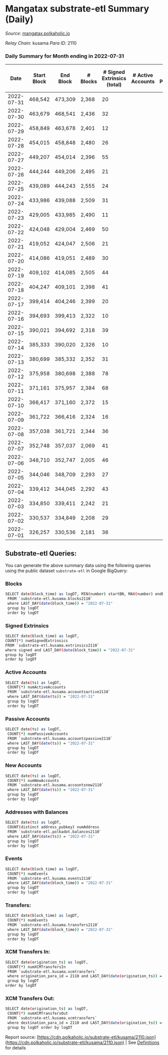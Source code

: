 # Mangatax substrate-etl Summary (Daily)

_Source_: [mangatax.polkaholic.io](https://mangatax.polkaholic.io)

*Relay Chain*: kusama
*Para ID*: 2110



### Daily Summary for Month ending in 2022-07-31


| Date | Start Block | End Block | # Blocks | # Signed Extrinsics (total) | # Active Accounts | # Passive | # New | # Addresses with Balances | # Events | # Transfers | # XCM Transfers In | # XCM Transfers Out | Issues | 
| ---- | ----------- | --------- | -------- | --------------------------- | ----------------- | --------- | ----- | ------------------------- | -------- | ----------- | ------------------ | ------------------- | ------ |
| 2022-07-31 | 468,542 | 473,309 | 2,368 | 20 |  |  |  | 1,180 | 4,885 |   | 1 ($1,252.18) | 5 ($589.37) |  |
| 2022-07-30 | 463,679 | 468,541 | 2,436 | 32 |  |  |  |  | 4,991 |   |   | 4 ($1,935.09) |  |
| 2022-07-29 | 458,849 | 463,678 | 2,401 | 12 |  |  |  |  | 4,862 |   |   | 3 ($574.00) |  |
| 2022-07-28 | 454,015 | 458,848 | 2,480 | 26 |  |  |  |  | 5,113 |   |   | 2 ($112.00) |  |
| 2022-07-27 | 449,207 | 454,014 | 2,396 | 55 |  |  |  |  | 4,943 | 4  | 2 ($733.57) | 8 ($2,515.85) |  |
| 2022-07-26 | 444,244 | 449,206 | 2,495 | 21 |  |  |  |  | 5,132 | 1  | 1 ($10.81) | 3 ($658.26) |  |
| 2022-07-25 | 439,089 | 444,243 | 2,555 | 24 |  |  |  |  | 5,266 |   | 2 ($127.37) | 2 ($79.78) |  |
| 2022-07-24 | 433,986 | 439,088 | 2,509 | 31 |  |  |  |  | 5,105 |   | 1 ($98.60) | 2 ($1,360.75) |  |
| 2022-07-23 | 429,005 | 433,985 | 2,490 | 11 |  |  |  |  | 5,037 |   |   |   |  |
| 2022-07-22 | 424,048 | 429,004 | 2,469 | 50 |  |  |  |  | 5,082 | 2  | 1 ($277.48) | 5 ($574.10) |  |
| 2022-07-21 | 419,052 | 424,047 | 2,506 | 21 |  |  |  |  | 5,205 |   | 2 ($79.13) | 1 ($17.21) |  |
| 2022-07-20 | 414,086 | 419,051 | 2,489 | 30 |  |  |  |  | 5,061 |   | 2 ($239.94) | 1 ($449.33) |  |
| 2022-07-19 | 409,102 | 414,085 | 2,505 | 44 |  |  |  |  | 5,252 | 2  | 4 ($798.90) | 2 ($394.27) |  |
| 2022-07-18 | 404,247 | 409,101 | 2,398 | 41 |  |  |  |  | 4,967 |   | 4 ($1,252.69) | 4 ($247.95) |  |
| 2022-07-17 | 399,414 | 404,246 | 2,399 | 20 |  |  |  |  | 4,907 |   | 2 ($347.02) | 4 ($454.10) |  |
| 2022-07-16 | 394,693 | 399,413 | 2,322 | 10 |  |  |  |  | 4,745 |   | 1 ($6.51) | 1 ($122.71) |  |
| 2022-07-15 | 390,021 | 394,692 | 2,318 | 39 |  |  |  |  | 4,761 | 1  | 1 ($16.32) | 4 ($3,182.83) |  |
| 2022-07-14 | 385,333 | 390,020 | 2,326 | 10 |  |  |  |  | 4,786 |   | 2 ($491.26) | 1 ($51.98) |  |
| 2022-07-13 | 380,699 | 385,332 | 2,352 | 31 |  |  |  |  | 4,860 | 2  |   | 3 ($323.49) |  |
| 2022-07-12 | 375,958 | 380,698 | 2,388 | 78 |  |  |  |  | 4,998 |   | 8 ($83.15) | 11 ($1,117.72) |  |
| 2022-07-11 | 371,161 | 375,957 | 2,384 | 68 |  |  |  |  | 4,931 | 8  | 1 ($96.34) | 7 ($1,270.86) |  |
| 2022-07-10 | 366,417 | 371,160 | 2,372 | 15 |  |  |  |  | 4,881 |   | 2 ($55.93) | 2 ($737.80) |  |
| 2022-07-09 | 361,722 | 366,416 | 2,324 | 16 |  |  |  |  | 4,840 |   | 3 ($53.33) | 2 ($333.50) |  |
| 2022-07-08 | 357,038 | 361,721 | 2,344 | 36 |  |  |  |  | 4,820 |   | 3 ($2,410.42) | 1 ($585.31) |  |
| 2022-07-07 | 352,748 | 357,037 | 2,069 | 41 |  |  |  |  | 4,294 | 2  |   | 6 ($1,395.18) |  |
| 2022-07-06 | 348,710 | 352,747 | 2,005 | 46 |  |  |  |  | 4,101 | 1  | 3 ($66.06) | 4 ($1,115.94) |  |
| 2022-07-05 | 344,046 | 348,709 | 2,293 | 27 |  |  |  |  | 4,728 | 1  | 3 ($876.53) | 3 ($690.37) |  |
| 2022-07-04 | 339,412 | 344,045 | 2,292 | 43 |  |  |  |  | 4,670 | 1  | 5 ($4,872.94) | 2 ($886.65) |  |
| 2022-07-03 | 334,850 | 339,411 | 2,242 | 21 |  |  |  |  | 4,630 | 1  |   |   |  |
| 2022-07-02 | 330,537 | 334,849 | 2,208 | 29 |  |  |  |  | 4,490 |   | 1 ($24.63) | 2 ($35.42) |  |
| 2022-07-01 | 326,257 | 330,536 | 2,181 | 36 |  |  |  |  | 4,530 | 3  | 4 ($708.44) | 2 ($890.15) |  |

## Substrate-etl Queries:
You can generate the above summary data using the following queries using the public dataset `substrate-etl` in Google BigQuery:

### Blocks
```bash
SELECT date(block_time) as logDT, MIN(number) startBN, MAX(number) endBN, COUNT(*) numBlocks 
 FROM `substrate-etl.kusama.blocks2110`  
 where LAST_DAY(date(block_time)) = "2022-07-31" 
 group by logDT 
 order by logDT
```

### Signed Extrinsics
```bash
SELECT date(block_time) as logDT, 
COUNT(*) numSignedExtrinsics 
FROM `substrate-etl.kusama.extrinsics2110`  
where signed and LAST_DAY(date(block_time)) = "2022-07-31" 
group by logDT 
order by logDT
```

### Active Accounts
```bash
SELECT date(ts) as logDT, 
 COUNT(*) numActiveAccounts 
 FROM `substrate-etl.kusama.accountsactive2110` 
 where LAST_DAY(date(ts)) = "2022-07-31" 
 group by logDT 
 order by logDT
```

### Passive Accounts
```bash
SELECT date(ts) as logDT, 
 COUNT(*) numPassiveAccounts 
 FROM `substrate-etl.kusama.accountspassive2110` 
 where LAST_DAY(date(ts)) = "2022-07-31" 
 group by logDT 
 order by logDT
```

### New Accounts
```bash
SELECT date(ts) as logDT, 
 COUNT(*) numNewAccounts 
 FROM `substrate-etl.kusama.accountsnew2110` 
 where LAST_DAY(date(ts)) = "2022-07-31" 
 group by logDT
 order by logDT
```

### Addresses with Balances
```bash
SELECT date(ts) as logDT,
 COUNT(distinct address_pubkey) numAddress 
 FROM `substrate-etl.polkadot.balances2110` 
 where LAST_DAY(date(ts)) = "2022-07-31" 
 group by logDT 
 order by logDT
```

### Events
```bash
SELECT date(block_time) as logDT, 
 COUNT(*) numEvents 
 FROM `substrate-etl.kusama.events2110` 
 where LAST_DAY(date(block_time)) = "2022-07-31" 
 group by logDT 
 order by logDT
```

### Transfers:
```bash
SELECT date(block_time) as logDT, 
 COUNT(*) numEvents 
 FROM `substrate-etl.kusama.transfers2110` 
 where LAST_DAY(date(block_time)) = "2022-07-31" 
 group by logDT 
 order by logDT
```

### XCM Transfers In:
```bash
SELECT date(origination_ts) as logDT, 
 COUNT(*) numXCMTransfersIn 
 FROM `substrate-etl.kusama.xcmtransfers` 
 where origination_para_id = 2110 and LAST_DAY(date(origination_ts)) = "2022-07-31" 
 group by logDT 
order by logDT
```

### XCM Transfers Out:
```bash
SELECT date(origination_ts) as logDT, 
 COUNT(*) numXCMTransfersOut 
 FROM `substrate-etl.kusama.xcmtransfers` 
 where destination_para_id = 2110 and LAST_DAY(date(origination_ts)) = "2022-07-31" 
 group by logDT order by logDT
```


Report source: [https://cdn.polkaholic.io/substrate-etl/kusama/2110.json](https://cdn.polkaholic.io/substrate-etl/kusama/2110.json) | See [Definitions](/DEFINITIONS.md) for details
